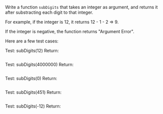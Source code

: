 Write a function `subDigits` that takes an integer as argument, and returns it after substracting each digit to that integer.

For example, if the integer is 12, it returns 12 - 1 - 2 => 9.

If the integer is negative, the function returns "Argument Error".


Here are a few test cases:

Test:   subDigits(12)
Return:
```9
```

Test:   subDigits(4000000)
Return:
```3999996
```

Test:   subDigits(0)
Return:
```0
```

Test:   subDigits(451)
Return:
```441
```

Test:   subDigits(-12)
Return:
```'Argument Error'
```
